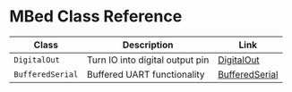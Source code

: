 # MBed Class Reference

| Class | Description | Link |
| --- | --- | --- |
| `DigitalOut` | Turn IO into digital output pin | [DigitalOut](https://os.mbed.com/docs/mbed-os/v6.3/apis/digitalout.html) |
| `BufferedSerial` | Buffered UART functionality | [BufferedSerial](https://os.mbed.com/docs/mbed-os/v6.3/apis/serial-uart-apis.html) |

